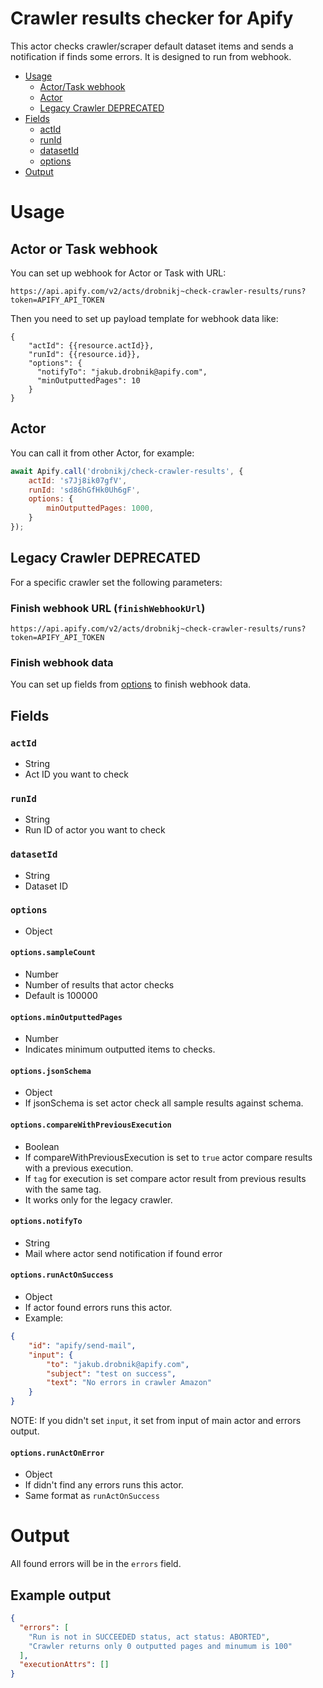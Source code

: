 # Crawler results checker for Apify
This actor checks crawler/scraper default dataset items and sends a notification if finds some errors.
It is designed to run from webhook.

  * [Usage](#usage)
    * [Actor/Task webhook](#actor-or-task-webhook)
    * [Actor](#actor)
    * [Legacy Crawler DEPRECATED](#legacy-crawler-DEPRECATED)
  * [Fields](#fields)
    * [actId](#actid)
    * [runId](#runid)
    * [datasetId](#datasetid)
    * [options](#options)
  * [Output](#output)

# Usage

## Actor or Task webhook

You can set up webhook for Actor or Task with URL:
```
https://api.apify.com/v2/acts/drobnikj~check-crawler-results/runs?token=APIFY_API_TOKEN
```

Then you need to set up payload template for webhook data like:
```
{
    "actId": {{resource.actId}},
    "runId": {{resource.id}},
    "options": {
      "notifyTo": "jakub.drobnik@apify.com",
      "minOutputtedPages": 10
    }
}
```

## Actor

You can call it from other Actor, for example:
```javascript
await Apify.call('drobnikj/check-crawler-results', {
    actId: 's7Jj8ik07gfV',
    runId: 'sd86hGfHk0Uh6gF',
    options: {
        minOutputtedPages: 1000,
    }
});
```

## Legacy Crawler DEPRECATED

For a specific crawler set the following parameters:

### Finish webhook URL (`finishWebhookUrl`)
```
https://api.apify.com/v2/acts/drobnikj~check-crawler-results/runs?token=APIFY_API_TOKEN
```

### Finish webhook data

You can set up fields from [options](#options) to finish webhook data.

## Fields

### `actId`
- String
- Act ID you want to check

### `runId`
- String
- Run ID of actor you want to check

### `datasetId`
- String
- Dataset ID

### `options`
- Object

#### `options.sampleCount`
- Number
- Number of results that actor checks
- Default is 100000


#### `options.minOutputtedPages`
- Number
- Indicates minimum outputted items to checks.


#### `options.jsonSchema`
- Object
- If jsonSchema is set actor check all sample results against schema.


#### `options.compareWithPreviousExecution`
- Boolean
- If compareWithPreviousExecution is set to `true` actor compare results with a previous execution.
- If `tag` for execution is set compare actor result from previous results with the same tag.
- It works only for the legacy crawler.

#### `options.notifyTo`
- String
- Mail where actor send notification if found error

#### `options.runActOnSuccess`
- Object
- If actor found errors runs this actor.
- Example:
```json
{
    "id": "apify/send-mail",
    "input": {
        "to": "jakub.drobnik@apify.com",
        "subject": "test on success",
        "text": "No errors in crawler Amazon"
    }
}
```
NOTE: If you didn't set `input`, it set from input of main actor and errors output.

#### `options.runActOnError`
- Object
- If didn't find any errors runs this actor.
- Same format as `runActOnSuccess`

# Output

All found errors will be in the `errors` field.

## Example output
```json
{
  "errors": [
    "Run is not in SUCCEEDED status, act status: ABORTED",
    "Crawler returns only 0 outputted pages and minumum is 100"
  ],
  "executionAttrs": []
}
```


